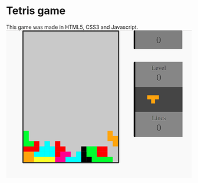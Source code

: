 # Tetris game
This game was made in HTML5, CSS3 and Javascript.
![alt tag](https://github.com/danielazevedo/Tetris/blob/master/example.png)
